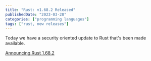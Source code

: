 ```yaml
---
title: "Rust: v1.68.2 Released"
publishedDate: "2023-03-28"
categories: ["programming languages"]
tags: ["rust, new releases"]
---
```


Today we have a security oriented update to Rust that's been made available.

[Announcing Rust 1.68.2](https://blog.rust-lang.org/2023/03/28/Rust-1.68.2.html)
